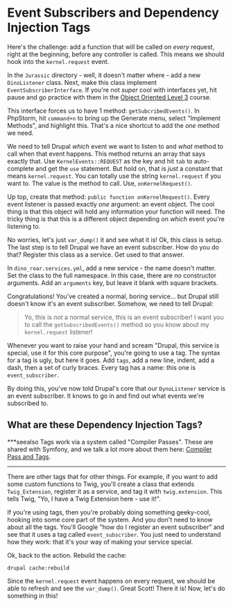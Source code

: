 # Event Subscribers and Dependency Injection Tags

Here's the challenge: add a function that will be called on *every* request, right
at the beginning, before any controller is called. This means we should hook into
the `kernel.request` event.

In the `Jurassic` directory - well, it doesn't matter where - add a new `DinoListener`
class. Next, make this class implement `EventSubscriberInterface`. If you're not
*super* cool with interfaces yet, hit pause and go practice with them in the
[Object Oriented Level 3](https://knpuniversity.com/screencast/oo-ep3) course.

This interface forces us to have 1 method: `getSubcribedEvents()`. In PhpStorm,
hit `command+n` to bring up the Generate menu, select "Implement Methods", and
highlight this. That's a nice shortcut to add the *one* method we need.

We need to tell Drupal *which* event we want to listen to and *what* method to call
when that event happens. This method returns an array that says exactly that. Use
`KernelEvents::REQUEST` as the key and hit `tab` to auto-complete and get the `use`
statement. But hold on, that is *just* a constant that means `kernel.request`. You
can totally use the string `kernel.request` if you want to. The value is the method
to call. Use, `onKernelRequest()`.

Up top, create that method: `public function onKernelRequest()`. Every event listener
is passed exactly *one* argument: an event object. The cool thing is that this object
will hold any information your function will need. The tricky thing is that this
is a different object depending on *which* event you're listening to.

No worries, let's just `var_dump()` it and see what it is! Ok, this class is setup.
The last step is to tell Drupal we have an event subscriber. How do you do that? Register
this class as a service. Get used to that answer.

In `dino_roar.services.yml`, add a new service - the name doesn't matter. Set the
class to the full namespace. In this case, there are *no* constructor arguments.
Add an `arguments` key, but leave it blank with square brackets.

Congratulations! You've created a normal, boring service... but Drupal still doesn't
know it's an event subscriber. Somehow, we need to tell Drupal:

> Yo, this is *not* a normal service, this is an event subscriber!
> I want you to call the `getSubscribedEvents()` method so you know
> about my `kernel.request` listener!

Whenever you want to raise your hand and scream "Drupal, this service is special,
use it for this core purpose", you're going to use a tag. The syntax for a tag
is ugly, but here it goes. Add `tags`, add a new line, indent, add a dash, then
a set of curly braces. Every tag has a name: this one is `event_subscriber`.

By doing this, you've now told Drupal's core that our `DynoListener` service is an
event subscriber. It knows to go in and find out what events we're subscribed to.

## What are these Dependency Injection Tags?

***seealso
Tags work via a system called "Compiler Passes". These are shared with Symfony,
and we talk a lot more about them here:
[Compiler Pass and Tags](https://knpuniversity.com/screencast/symfony-journey-di/compiler-passes#compiler-pass-and-tags).
***

There are other tags that for other things. For example, if you want to add some
custom functions to Twig, you'll create a class that extends `Twig_Extension`, register
it as a service, and tag it with `twig.extension`. This tells Twig, "Yo, I have
a Twig Extension here - use it!".

If you're using tags, then you're probably doing something geeky-cool, hooking into
some core part of the system. And you don't need to know about all the tags. You'll
Google "how do I register an event subscriber" and see that it uses a tag called
`event_subscriber`. You just need to understand how they work: that it's your way
of making your service special.

Ok, back to the action. Rebuild the cache:

```
drupal cache:rebuild
```

Since the `kernel.request` event happens on every request, we should be able to refresh
and see the `var_dump()`. Great Scott! There it is! Now, let's do something in this!
